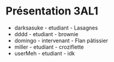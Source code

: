 # Présentation 3AL1

- darksasuke - etudiant - Lasagnes
- dddd - etudiant - brownie
- domingo - intervenant - Flan pâtissier
- miller - etudiant - croziflette
- userMeh - etudiant - idk
